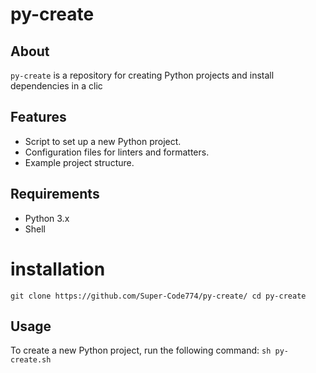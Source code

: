 # py-create

## About

`py-create` is a repository for creating Python projects and install dependencies in a clic

## Features

- Script to set up a new Python project.
- Configuration files for linters and formatters.
- Example project structure.

## Requirements

- Python 3.x
- Shell

# installation 
`git clone https://github.com/Super-Code774/py-create/
cd py-create
`

## Usage

To create a new Python project, run the following command:
`sh py-create.sh`
